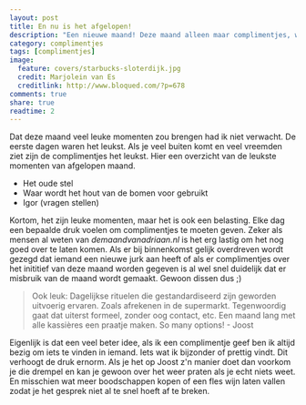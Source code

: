 ```yaml
---
layout: post
title: En nu is het afgelopen!
description: "Een nieuwe maand! Deze maand alleen maar complimentjes, wat zou me dat brengen?"
category: complimentjes
tags: [complimentjes]
image:
  feature: covers/starbucks-sloterdijk.jpg
  credit: Marjolein van Es
  creditlink: http://www.bloqued.com/?p=678
comments: true
share: true
readtime: 2
---
```


Dat deze maand veel leuke momenten zou brengen had ik niet verwacht. De eerste dagen waren het leukst. Als je veel buiten komt en veel vreemden ziet zijn de complimentjes het leukst. Hier een overzicht van de leukste momenten van afgelopen maand.

 - Het oude stel
 - Waar wordt het hout van de bomen voor gebruikt
 - Igor (vragen stellen)

 Kortom, het zijn leuke momenten, maar het is ook een belasting. Elke dag een bepaalde druk voelen om complimentjes te moeten geven. Zeker als mensen al weten van *demaandvanadriaan.nl* is het erg lastig om het nog goed over te laten komen. Als er bij binnenkomst gelijk overdreven wordt gezegd dat iemand een nieuwe jurk aan heeft of als er complimentjes over het inititief van deze maand worden gegeven is al wel snel duidelijk dat er misbruik van de maand wordt gemaakt. Gewoon dissen dus ;)

> Ook leuk: Dagelijkse rituelen die gestandardiseerd zijn geworden uitvoerig ervaren. Zoals afrekenen in de supermarkt. Tegenwoordig gaat dat uiterst formeel, zonder oog contact, etc. Een maand lang met alle kassières een praatje maken. So many options! - Joost

Eigenlijk is dat een veel beter idee, als ik een complimentje geef ben ik altijd bezig om iets te vinden in iemand. Iets wat ik bijzonder of prettig vindt. Dit verhoogt de druk ernorm. Als je het op Joost z'n manier doet dan voorkom je die drempel en kan je gewoon over het weer praten als je echt niets weet. En misschien wat meer boodschappen kopen of een fles wijn laten vallen zodat je het gesprek niet al te snel hoeft af te breken.
